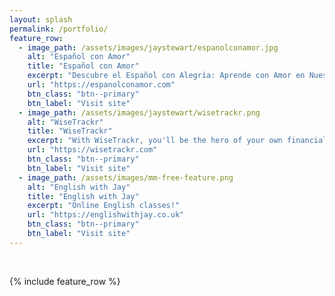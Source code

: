 ```yaml
---
layout: splash
permalink: /portfolio/
feature_row:
  - image_path: /assets/images/jaystewart/espanolconamor.jpg
    alt: "Español con Amor"
    title: "Español con Amor"
    excerpt: "Descubre el Español con Alegría: Aprende con Amor en Nuestras Divertidas Clases por Video Llamada. Conviértete en un Experto del Idioma con Nuestro Enfoque Cálido y Personalizado en Cada Llamada."
    url: "https://espanolconamor.com"
    btn_class: "btn--primary"
    btn_label: "Visit site"
  - image_path: /assets/images/jaystewart/wisetrackr.png
    alt: "WiseTrackr"
    title: "WiseTrackr"
    excerpt: "With WiseTrackr, you'll be the hero of your own financial story. Imagine a world where you can effortlessly record and track every purchase, create and stick to a budget, manage your investments, analyze portfolio percentages, and keep a vigilant eye on your net wealth across all your accounts – all in one powerful, intuitive app."
    url: "https://wisetrackr.com"
    btn_class: "btn--primary"
    btn_label: "Visit site"
  - image_path: /assets/images/mm-free-feature.png
    alt: "English with Jay"
    title: "English with Jay"
    excerpt: "Online English classes!"
    url: "https://englishwithjay.co.uk"
    btn_class: "btn--primary"
    btn_label: "Visit site"      
---
```


<br/>

{% include feature_row %}